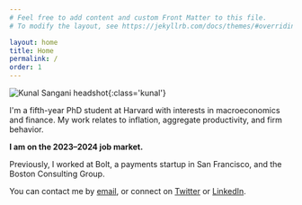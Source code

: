 ```yaml
---
# Feel free to add content and custom Front Matter to this file.
# To modify the layout, see https://jekyllrb.com/docs/themes/#overriding-theme-defaults

layout: home
title: Home
permalink: /
order: 1
---
```


![Kunal Sangani headshot](/assets/images/kunalsangani_headshot_cropped.jpeg){:class='kunal'}

I'm a fifth-year PhD student at Harvard with interests in macroeconomics and finance. My work relates to inflation, aggregate productivity, and firm behavior. 

**I am on the 2023–2024 job market.**

Previously, I worked at Bolt, a payments startup in San Francisco, and the Boston Consulting Group.

You can contact me by [email](mailto:8ksangani@gmail.com), or connect  on [Twitter](https://twitter.com/ksangani8) or [LinkedIn](https://www.linkedin.com/in/kunalsangani/).